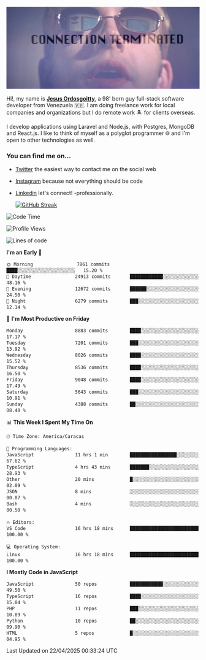 ![hackers movie reference](./disconnected.jpg)

Hi!, my name is [**Jesus Ordosgoitty**](https://jodaz.dev), a 98' born guy full-stack software developer from Venezuela 🇻🇪. I am doing freelance work for local companies and organizations but I do remote work 🏝️ for clients overseas. 

I develop applications using Laravel and Node.js, with Postgres, MongoDB and React.js. I like to think of myself as a polyglot programmer 🌐 and I'm open to other technologies as well.

### You can find me on...

- [Twitter](https://twitter.com/jodaz_) the easiest way to contact me on the social web
- [Instagram](https://instagram.com/jodaz_) because not everything should be code
- [Linkedin](https://linkedin.com/in/jodaz) let's connect! -professionally.


    [![GitHub Streak](https://streak-stats.demolab.com?user=jodaz&theme=tokyonight)](https://git.io/streak-stats)

<!--START_SECTION:waka-->
![Code Time](http://img.shields.io/badge/Code%20Time-6%2C366%20hrs%2028%20mins-blue)

![Profile Views](http://img.shields.io/badge/Profile%20Views-0-blue)

![Lines of code](https://img.shields.io/badge/From%20Hello%20World%20I%27ve%20Written-83.6%20million%20lines%20of%20code-blue)

**I'm an Early 🐤** 

```text
🌞 Morning                7861 commits        ████░░░░░░░░░░░░░░░░░░░░░   15.20 % 
🌆 Daytime                24913 commits       ████████████░░░░░░░░░░░░░   48.16 % 
🌃 Evening                12672 commits       ██████░░░░░░░░░░░░░░░░░░░   24.50 % 
🌙 Night                  6279 commits        ███░░░░░░░░░░░░░░░░░░░░░░   12.14 % 
```
📅 **I'm Most Productive on Friday** 

```text
Monday                   8883 commits        ████░░░░░░░░░░░░░░░░░░░░░   17.17 % 
Tuesday                  7201 commits        ███░░░░░░░░░░░░░░░░░░░░░░   13.92 % 
Wednesday                8026 commits        ████░░░░░░░░░░░░░░░░░░░░░   15.52 % 
Thursday                 8536 commits        ████░░░░░░░░░░░░░░░░░░░░░   16.50 % 
Friday                   9048 commits        ████░░░░░░░░░░░░░░░░░░░░░   17.49 % 
Saturday                 5643 commits        ███░░░░░░░░░░░░░░░░░░░░░░   10.91 % 
Sunday                   4388 commits        ██░░░░░░░░░░░░░░░░░░░░░░░   08.48 % 
```


📊 **This Week I Spent My Time On** 

```text
🕑︎ Time Zone: America/Caracas

💬 Programming Languages: 
JavaScript               11 hrs 1 min        █████████████████░░░░░░░░   67.62 % 
TypeScript               4 hrs 43 mins       ███████░░░░░░░░░░░░░░░░░░   28.93 % 
Other                    20 mins             █░░░░░░░░░░░░░░░░░░░░░░░░   02.09 % 
JSON                     8 mins              ░░░░░░░░░░░░░░░░░░░░░░░░░   00.87 % 
Bash                     4 mins              ░░░░░░░░░░░░░░░░░░░░░░░░░   00.50 % 

🔥 Editors: 
VS Code                  16 hrs 18 mins      █████████████████████████   100.00 % 

💻 Operating System: 
Linux                    16 hrs 18 mins      █████████████████████████   100.00 % 
```

**I Mostly Code in JavaScript** 

```text
JavaScript               50 repos            ████████████░░░░░░░░░░░░░   49.50 % 
TypeScript               16 repos            ████░░░░░░░░░░░░░░░░░░░░░   15.84 % 
PHP                      11 repos            ███░░░░░░░░░░░░░░░░░░░░░░   10.89 % 
Python                   10 repos            ██░░░░░░░░░░░░░░░░░░░░░░░   09.90 % 
HTML                     5 repos             █░░░░░░░░░░░░░░░░░░░░░░░░   04.95 % 
```




 Last Updated on 22/04/2025 00:33:24 UTC
<!--END_SECTION:waka-->
